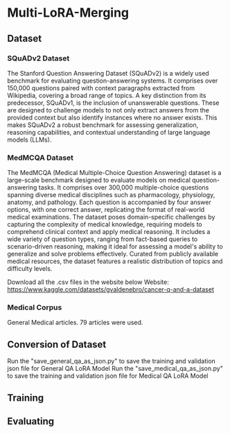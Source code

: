 # Multi-LoRA-Merging

## Dataset

### SQuADv2 Dataset
The Stanford Question Answering Dataset (SQuADv2) is a widely used benchmark for evaluating question-answering systems. It comprises over 150,000 questions paired with context paragraphs extracted from Wikipedia, covering a broad range of topics. A key distinction from its predecessor, SQuADv1, is the inclusion of unanswerable questions. These are designed to challenge models to not only extract answers from the provided context but also identify instances where no answer exists. This makes SQuADv2 a robust benchmark for assessing generalization, reasoning capabilities, and contextual understanding of large language models (LLMs). 

### MedMCQA Dataset
The MedMCQA (Medical Multiple-Choice Question Answering) dataset is a large-scale benchmark designed to evaluate models on medical question-answering tasks. It comprises over 300,000 multiple-choice questions spanning diverse medical disciplines such as pharmacology, physiology, anatomy, and pathology. Each question is accompanied by four answer options, with one correct answer, replicating the format of real-world medical examinations. The dataset poses domain-specific challenges by capturing the complexity of medical knowledge, requiring models to comprehend clinical context and apply medical reasoning. It includes a wide variety of question types, ranging from fact-based queries to scenario-driven reasoning, making it ideal for assessing a model's ability to generalize and solve problems effectively. Curated from publicly available medical resources, the dataset features a realistic distribution of topics and difficulty levels. 

Download all the .csv files in the website below
Website: https://www.kaggle.com/datasets/gvaldenebro/cancer-q-and-a-dataset

### Medical Corpus
General Medical articles. 79 articles were used.

## Conversion of Dataset
Run the "save_general_qa_as_json.py" to save the training and validation json file for General QA LoRA Model
Run the "save_medical_qa_as_json.py" to save the training and validation json file for Medical QA LoRA Model
## Training

## Evaluating
